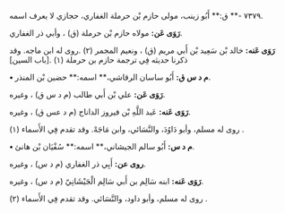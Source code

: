 ٧٣٧٩ -** ق:** أَبُو زينب، مولى حازم بْن حرملة الغفاري، حجازي لا يعرف اسمه.

**رَوَى عَن:** مولاه حازم بْن حرملة (ق) ، وأبي ذر الغفاري.

**رَوَى عَنه:** خالد بْن سَعِيد بْن أَبي مريم (ق) ، ونعيم المجمر (٢) .روى له ابن ماجه. وقد ذكرنا حديثه فِي ترجمة حازم بن حرملة (١) .[باب السين]

**• م د س ق:** أَبُو ساسان الرقاشي،** اسمه:** حضين بْن المنذر.

**رَوَى عَن:** علي بْن أَبي طالب (م د س ق) ، وغيره.

**رَوَى عَنه:** عَبد اللَّهِ بْن فيروز الداناج (م د عس ق) ، وغيره.

روى له مسلم، وأبو دَاوُدَ، والنَّسَائي، وابن مَاجَهْ. وقد تقدم فِي الأَسماء (١) .

**• م د س:** أَبُو سالم الجيشاني،** اسمه:** سُفْيَان بْن هانئ.

**روى عن:** أَبِي ذر الغفاري (م د س) ، وغيره.

**رَوَى عَنه:** ابنه سَالِم بن أَبي سَالِم الْجَيْشَانِيّ (م د س) ، وغيره.

روى له مسلم، وأبو داود، والنَّسَائي. وقد تقدم فِي الأَسماء (٢) .